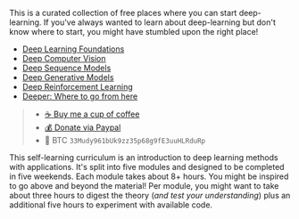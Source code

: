 This is a curated collection of free places where you can start deep-learning.
If you've always wanted to learn about deep-learning but don't know where to start, you might have stumbled upon the right place!

- [Deep Learning Foundations](./ch1-deep-learning-foundations.md)
- [Deep Computer Vision](./ch2-deep-computer-vision.md)
- [Deep Sequence Models](./ch3-deep-sequence-models.md)
- [Deep Generative Models](./ch4-deep-generative-models.md)
- [Deep Reinforcement Learning](./ch5-deep-reinforcement-learning.md)
- [Deeper: Where to go from here](./ch6-deeper.md)

> - [☕️ Buy me a cup of coffee](https://ko-fi.com/minimithi)
> - [💰 Donate via Paypal](http://paypal.me/minimithi)
> - 💙 BTC `33Mudy961bUk9zz35p68g9fE3uuHLRduRp`

This self-learning curriculum is an introduction to deep learning methods with applications.
It's split into five modules and designed to be completed in five weekends. Each module takes
about 8+ hours. You might be inspired to go above and beyond the material! Per module,
you might want to take about three hours to digest the theory (_and test your understanding_)
plus an additional five hours to experiment with available code.

